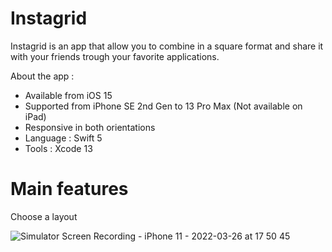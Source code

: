 # Instagrid 
Instagrid is an app that allow you to combine in a square format and share it with your friends trough your favorite applications.

About the app :
- Available from iOS 15
- Supported from iPhone SE 2nd Gen to 13 Pro Max (Not available on iPad)
- Responsive in both orientations
- Language : Swift 5
- Tools : Xcode 13

# Main features

Choose a layout

![Simulator Screen Recording - iPhone 11 - 2022-03-26 at 17 50 45](https://user-images.githubusercontent.com/73337516/160249511-9d32afbc-244b-40c8-92e9-1b4cf831f003.gif)

